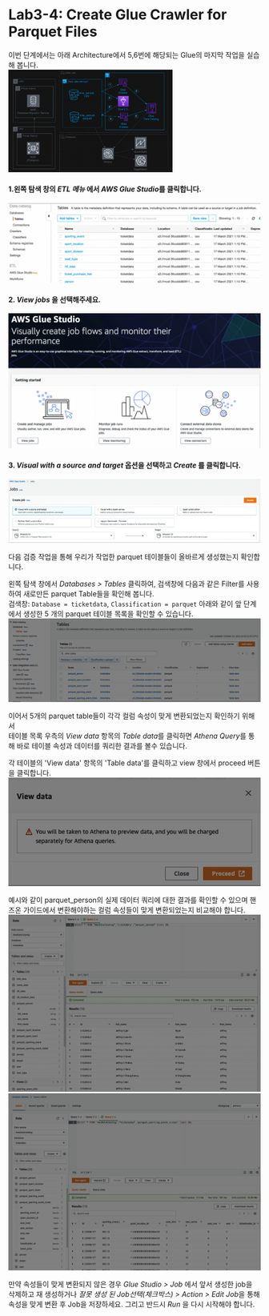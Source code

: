 # Lab3-4: Create Glue Crawler for Parquet Files


이번 단계에서는 아래 Architecture에서 5,6번에 해당되는 Glue의 마지막 작업을 실습해 봅니다.\
<img src="../images/1-2.png" width="65%" height="65%" title="px(픽셀) 크기 설정" alt="glue archi"></img><br/>


#### 1.왼쪽 탐색 창의 *ETL 메뉴* 에서 *AWS Glue Studio*를 클릭합니다.
![3-3-1](../images/glue/dee-1.png)

#### 2. *View jobs* 을 선택해주세요.
![3-3-2](../images/glue/dee-2.png)

#### 3. *Visual with a source and target* 옵션을 선택하고 *Create* 를 클릭합니다.
![3-3-3](../images/glue/dee-3.png)









다음 검증 작업을 통해 우리가 작업한 parquet 테이블들이 올바르게 생성했는지 확인합니다.<br> 

왼쪽 탐색 창에서 *Databases > Tables* 클릭하여, 검색창에 다음과 같은 Filter를 사용하여 새로만든 parquet Table들을 확인해 봅니다.<br>
검색창: `Database = ticketdata`, `Classification = parquet`
아래와 같이 앞 단계에서 생성한 5 개의 parquet 테이블 목록을 확인할 수 있습니다.
![3-1](../images/glue/3-1-checkparquet1.png)

<Optional> 이어서 5개의 parquet table들이 각각 컬럼 속성이 맞게 변환되었는지 확인하기 위해서<br>
테이블 목록 우측의 *View data* 항목의 *Table data*를 클릭하면  *Athena Query*를 통해 바로 테이블 속성과 데이터를 쿼리한 결과를 볼수 있습니다.

각 테이블의 'View data' 항목의 'Table data'를 클릭하고  view 창에서 proceed 버튼을 클릭합니다.
![3-2](../images/glue/3-1-proceed.png)

예시와 같이 parquet_person의 실제 데이터 쿼리에 대한 결과를 확인할 수 있으며 핸즈온 가이드에서
변환해야하는 컬럼 속성들이 맞게 변환되었는지 비교해야 합니다. 
![3-3](../images/glue/3-1-athenaqueryresult1.png)
![3-4](../images/glue/3-1-sportingevent.png)
  
만약 속성들이 맞게 변환되지 않은 경우 *Glue Studio > Job* 에서 앞서 생성한 job을 삭제하고 재 생성하거나 *잘못 생성 된 Job선택(체크박스) > Action > Edit Job*을 통해 속성을 맞게 변환 후 Job을 저장하세요.
그리고 반드시 *Run* 을 다시 시작해야 합니다.
